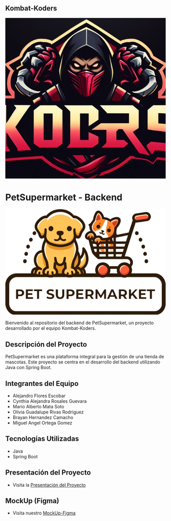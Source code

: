 ## Kombat-Koders
<p align="center">
  <img src="https://github.com/alefecad/Kombat-Koders-BE/blob/main/KombatKodersLogo.png" alt="Logo del Equipo">
</p>

# PetSupermarket - Backend

<p align="center">
  <img src="https://github.com/alefecad/Kombat-Koders-BE/blob/main/Petsupermarket.png" alt="Logo de PetSupermarket">
</p>

Bienvenido al repositorio del backend de PetSupermarket, un proyecto desarrollado por el equipo Kombat-Koders.

## Descripción del Proyecto

PetSupermarket es una plataforma integral para la gestión de una tienda de mascotas. Este proyecto se centra en el desarrollo del backend utilizando Java con Spring Boot.

## Integrantes del Equipo

- Alejandro Flores Escobar
- Cynthia Alejandra Rosales Guevara
- Mario Alberto Mata Soto
- Olivia Guadalupe Rivas Rodriguez
- Brayan Hernandez Camacho
- Miguel Angel Ortega Gomez

## Tecnologías Utilizadas

- Java
- Spring Boot

## Presentación del Proyecto
- Visita la [Presentación del Proyecto](https://www.canva.com/design/DAF0rRaw0yY/SAYPQp_8mrHJETvRyKLiZQ/edit?utm_content=DAF0rRaw0yY&utm_campaign=designshare&utm_medium=link2&utm_source=sharebutton)

## MockUp (Figma)
- Visita nuestro [MockUp-Figma](https://www.figma.com/file/izBXfIFqpsYvN5sFegRE9A/PS-Wireframe?type=design&node-id=0-1&mode=design)
